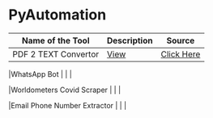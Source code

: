 # PyAutomation


|Name of the Tool |Description |Source |
|-|-|-|
|PDF 2 TEXT Convertor |[View](https://github.com/chiraag-kakar/PyAutomation/blob/master/pdf2text/pdf2text.md) |[Click Here](https://github.com/chiraag-kakar/PyAutomation/blob/master/pdf2text/pdf2text.py) |

|WhatsApp Bot | | |

|Worldometers Covid Scraper | | |

|Email Phone Number Extractor | | |
